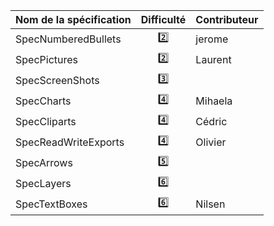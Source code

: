 | Nom de la spécification | Difficulté | Contributeur |
| ----------------------- | :--------: | ------------ |
| SpecNumberedBullets     | :two:      | jerome       |
| SpecPictures            | :two:      | Laurent      |
| SpecScreenShots         | :three:    |              |
| SpecCharts              | :four:     | Mihaela      |
| SpecCliparts            | :four:     | Cédric       |
| SpecReadWriteExports    | :four:     | Olivier      |
| SpecArrows              | :five:     |              |
| SpecLayers              | :six:      |              |
| SpecTextBoxes           | :six:      | Nilsen       | 
